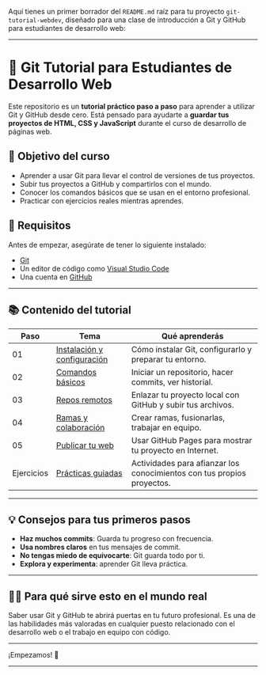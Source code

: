 Aquí tienes un primer borrador del `README.md` raíz para tu proyecto `git-tutorial-webdev`, diseñado para una clase de introducción a Git y GitHub para estudiantes de desarrollo web:

---

# 🧠 Git Tutorial para Estudiantes de Desarrollo Web

Este repositorio es un **tutorial práctico paso a paso** para aprender a utilizar Git y GitHub desde cero. Está pensado para ayudarte a **guardar tus proyectos de HTML, CSS y JavaScript** durante el curso de desarrollo de páginas web.

## 🎯 Objetivo del curso

- Aprender a usar Git para llevar el control de versiones de tus proyectos.
- Subir tus proyectos a GitHub y compartirlos con el mundo.
- Conocer los comandos básicos que se usan en el entorno profesional.
- Practicar con ejercicios reales mientras aprendes.

## 🧰 Requisitos

Antes de empezar, asegúrate de tener lo siguiente instalado:

- [Git](https://git-scm.com/downloads)
- Un editor de código como [Visual Studio Code](https://code.visualstudio.com/)
- Una cuenta en [GitHub](https://github.com/)

---

## 📚 Contenido del tutorial

| Paso | Tema | Qué aprenderás |
|------|------|----------------|
| 01 | [Instalación y configuración](./01-instalacion-y-configuracion) | Cómo instalar Git, configurarlo y preparar tu entorno. |
| 02 | [Comandos básicos](./02-comandos-basicos) | Iniciar un repositorio, hacer commits, ver historial. |
| 03 | [Repos remotos](./03-rutas-y-repos-remotos) | Enlazar tu proyecto local con GitHub y subir tus archivos. |
| 04 | [Ramas y colaboración](./04-ramas-y-colaboracion) | Crear ramas, fusionarlas, trabajar en equipo. |
| 05 | [Publicar tu web](./05-publicar-proyecto-html) | Usar GitHub Pages para mostrar tu proyecto en Internet. |
| Ejercicios | [Prácticas guiadas](./ejercicios) | Actividades para afianzar los conocimientos con tus propios proyectos. |

---

## 💡 Consejos para tus primeros pasos

- **Haz muchos commits**: Guarda tu progreso con frecuencia.
- **Usa nombres claros** en tus mensajes de commit.
- **No tengas miedo de equivocarte**: Git guarda todo por ti.
- **Explora y experimenta**: aprender Git lleva práctica.

---

## 🧑‍🏫 Para qué sirve esto en el mundo real

Saber usar Git y GitHub te abrirá puertas en tu futuro profesional. Es una de las habilidades más valoradas en cualquier puesto relacionado con el desarrollo web o el trabajo en equipo con código.

---

¡Empezamos! 🚀

---

